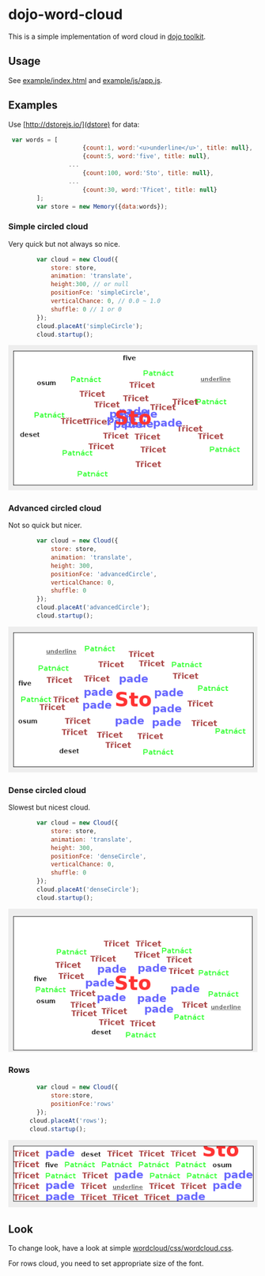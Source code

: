 # dojo-word-cloud

This is a simple implementation of word cloud in [dojo toolkit](https://dojotoolkit.org/).

## Usage

See [example/index.html](example/index.html) and [example/js/app.js](example/js/app.js).

## Examples

Use [http://dstorejs.io/](dstore) for data: 
```js
 var words = [
		             {count:1, word:'<u>underline</u>', title: null},
		             {count:5, word:'five', title: null},
                 ...
		             {count:100, word:'Sto', title: null},
                 ...
		             {count:30, word:'Třicet', title: null}
 	    ];
	    var store = new Memory({data:words});
```

### Simple circled cloud

Very quick but not always so nice.

```js
	    var cloud = new Cloud({
	        store: store,
	        animation: 'translate',
	        height:300, // or null
	        positionFce: 'simpleCircle',
	        verticalChance: 0, // 0.0 ~ 1.0
	        shuffle: 0 // 1 or 0
	    });
	    cloud.placeAt('simpleCircle');
	    cloud.startup();
```

![simple circle](example/simpleCircle.png)

### Advanced circled cloud

Not so quick but nicer.

```js
	    var cloud = new Cloud({
	        store: store,
	        animation: 'translate',
	        height: 300,
	        positionFce: 'advancedCircle',
	        verticalChance: 0,
	        shuffle: 0 
	    });
	    cloud.placeAt('advancedCircle');
	    cloud.startup();
``` 

![Advanced circle](example/advancedCircle.png)

### Dense circled cloud

Slowest but nicest cloud.

```js
	    var cloud = new Cloud({
	        store: store,
	        animation: 'translate',
	        height: 300,
	        positionFce: 'denseCircle',
	        verticalChance: 0,
	        shuffle: 0
	    });
	    cloud.placeAt('denseCircle');
	    cloud.startup();
```

![Dense circle](example/denseCircle.png)

### Rows

```js
	    var cloud = new Cloud({
	        store:store,
	        positionFce:'rows'
	    });
      cloud.placeAt('rows');
      cloud.startup();
```

![Rows](example/rows.png)

## Look

To change look, have a look at simple [wordcloud/css/wordcloud.css](wordcloud/css/wordcloud.css).

For rows cloud, you need to set appropriate size of the font.
